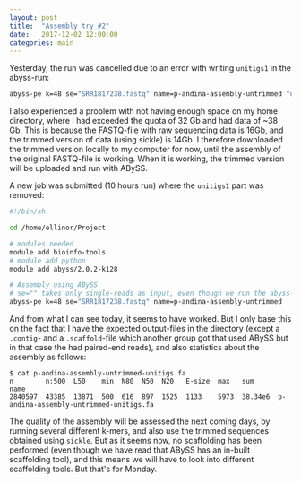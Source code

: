 ```yaml
---
layout: post
title:  "Assembly try #2"
date:   2017-12-02 12:00:00
categories: main
---
```


Yesterday, the run was cancelled due to an error with writing `unitigs1` in the abyss-run: 

```bash
abyss-pe k=48 se="SRR1817238.fastq" name=p-andina-assembly-untrimmed "unitigs1"
```

I also experienced a problem with not having enough space on my home directory, where I had exceeded the quota of 32 Gb and had data of ~38 Gb. This is because the FASTQ-file with raw sequencing data is 16Gb, and the trimmed version of data (using sickle) is 14Gb. I therefore downloaded the trimmed version locally to my computer for now, until the assembly of the original FASTQ-file is working. When it is working, the trimmed version will be uploaded and run with ABySS. 

A new job was submitted (10 hours run) where the `unitigs1` part was removed: 

```bash
#!/bin/sh

cd /home/ellinor/Project

# modules needed
module add bioinfo-tools
# module add python
module add abyss/2.0.2-k128

# Assembly using ABySS
# se="" takes only single-reads as input, even though we run the abyss-pe mode
abyss-pe k=48 se="SRR1817238.fastq" name=p-andina-assembly-untrimmed
```

And from what I can see today, it seems to have worked. But I only base this on the fact that I have the expected output-files in the directory (except a `.contig`- and a `.scaffold`-file which another group got that used ABySS but in that case the had paired-end reads), and also statistics about the assembly as follows: 

```
$ cat p-andina-assembly-untrimmed-unitigs.fa 
n        n:500  L50    min  N80  N50  N20   E-size  max   sum      name  
2840597  43385  13871  500  616  897  1525  1133    5973  38.34e6  p-andina-assembly-untrimmed-unitigs.fa 
```

The quality of the assembly will be assessed the next coming days, by running several different k-mers, and also use the trimmed sequences obtained using `sickle`. But as it seems now, no scaffolding has been performed (even though we have read that ABySS has an in-built scaffolding tool), and this means we will have to look into different scaffolding tools. But that's for Monday. 







